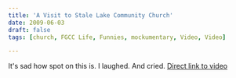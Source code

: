 ```yaml
---
title: 'A Visit to Stale Lake Community Church'
date: 2009-06-03
draft: false
tags: [church, FGCC Life, Funnies, mockumentary, Video, Video]

---
```


 It's sad how spot on this is. I laughed. And cried. [Direct link to video](http://vimeo.com/4902926)
